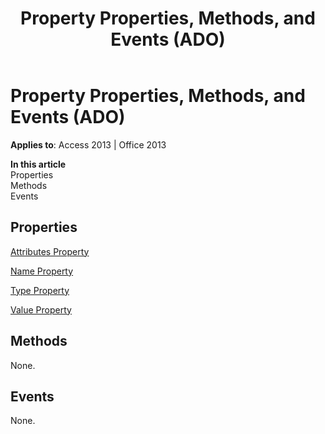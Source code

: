 ﻿---
title: Property Properties, Methods, and Events (ADO)
TOCTitle: Properties, Methods, and Events
ms:assetid: 7a1992c1-b234-58b8-a4c9-663d9b2370e9
ms:mtpsurl: https://msdn.microsoft.com/library/JJ249503(v=office.15)
ms:contentKeyID: 48545782
ms.date: 09/18/2015
mtps_version: v=office.15
---

# Property Properties, Methods, and Events (ADO)


**Applies to**: Access 2013 | Office 2013

**In this article**  
Properties  
Methods  
Events  

## Properties

[Attributes Property](attributes-property-ado.md)

[Name Property](name-property-ado.md)

[Type Property](type-property-ado.md)

[Value Property](value-property-ado.md)

## Methods

None.

## Events

None.

